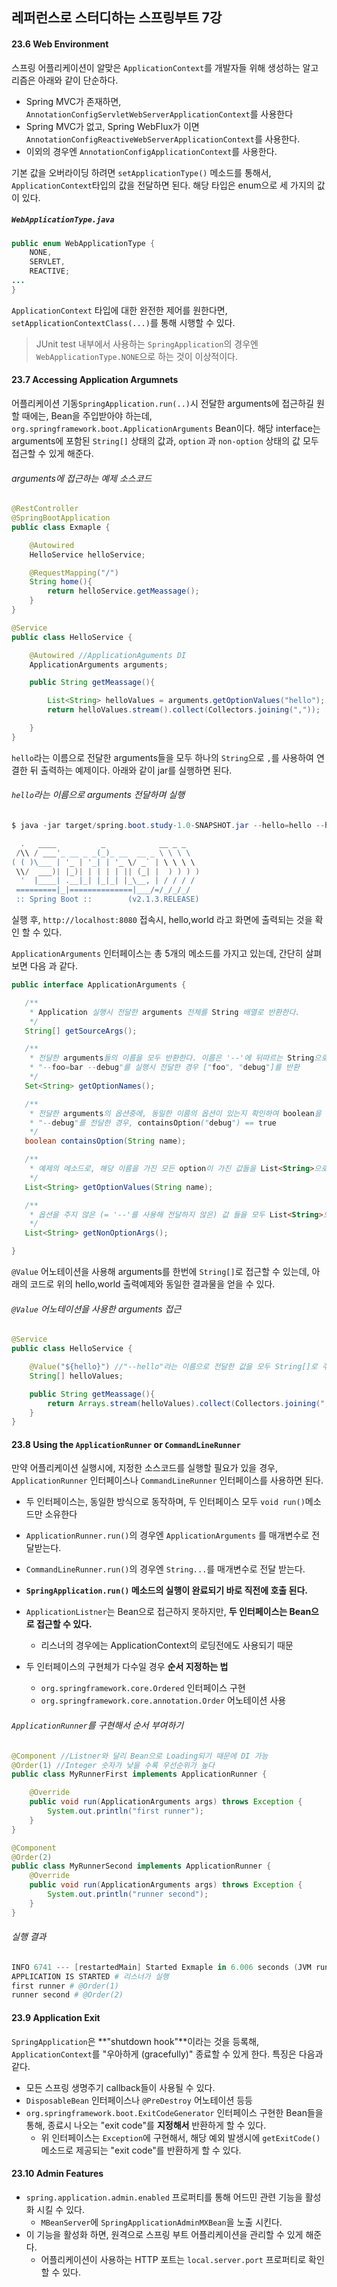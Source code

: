 ## 레퍼런스로 스터디하는 스프링부트 7강

#### 23.6 Web Environment

스프링 어플리케이션이 알맞은 `ApplicationContext`를 개발자들 위해 생성하는 알고리즘은 아래와 같이 단순하다.

* Spring MVC가 존재하면, `AnnotationConfigServletWebServerApplicationContext`를 사용한다
* Spring MVC가 없고, Spring WebFlux가 이면 `AnnotationConfigReactiveWebServerApplicationContext`를 사용한다.
* 이외의 경우엔 `AnnotationConfigApplicationContext`를 사용한다.

기본 값을 오버라이딩 하려면 `setApplicationType()` 메소드를 통해서, `ApplicationContext`타입의 값을 전달하면 된다. 해당 타입은 enum으로 세 가지의 값이 있다. 

##### `WebApplicationType.java`

```java
public enum WebApplicationType {
    NONE,
    SERVLET,
    REACTIVE;
...
}
```

`ApplicationContext` 타입에 대한 완전한 제어를 원한다면, `setApplicationContextClass(...)`를 통해 시행할 수 있다.

> JUnit test 내부에서 사용하는 `SpringApplication`의 경우엔 `WebApplicationType.NONE`으로 하는 것이 이상적이다.

#### 23.7 Accessing Application Argumnets

어플리케이션 기동`SpringApplication.run(..)`시 전달한 arguments에 접근하길 원할 때에는, Bean을 주입받아야 하는데, `org.springframework.boot.ApplicationArguments` Bean이다. 해당 interface는 arguments에 포함된 `String[]` 상태의 값과, `option` 과 `non-option` 상태의 값 모두 접근할 수 있게 해준다.

###### arguments에 접근하는 예제 소스코드

```java
@RestController
@SpringBootApplication
public class Exmaple {

    @Autowired
    HelloService helloService;

    @RequestMapping("/")
    String home(){
        return helloService.getMeassage();
    }
}

@Service
public class HelloService {

    @Autowired //ApplicationAguments DI
    ApplicationArguments arguments;

    public String getMeassage(){

        List<String> helloValues = arguments.getOptionValues("hello");
        return helloValues.stream().collect(Collectors.joining(","));

    }
}
```

`hello`라는 이름으로 전달한 arguments들을 모두 하나의 `String`으로 `,`를 사용하여 연결한 뒤 출력하는 예제이다. 아래와 같이 jar를 실행하면 된다.

###### `hello`라는 이름으로 arguments 전달하며 실행

```powershell
$ java -jar target/spring.boot.study-1.0-SNAPSHOT.jar --hello=hello --hello=world

  .   ____          _            __ _ _
 /\\ / ___'_ __ _ _(_)_ __  __ _ \ \ \ \
( ( )\___ | '_ | '_| | '_ \/ _` | \ \ \ \
 \\/  ___)| |_)| | | | | || (_| |  ) ) ) )
  '  |____| .__|_| |_|_| |_\__, | / / / /
 =========|_|==============|___/=/_/_/_/
 :: Spring Boot ::        (v2.1.3.RELEASE)

```

실행 후, `http://localhost:8080` 접속시, hello,world 라고 화면에 출력되는 것을 확인 할 수 있다. 

`ApplicationArguments` 인터페이스는 총 5개의 메소드를 가지고 있는데, 간단히 살펴보면 다음 과 같다.

```java
public interface ApplicationArguments {

   /**
    * Application 실행시 전달한 arguments 전체를 String 배열로 반환한다.
    */
   String[] getSourceArgs();

   /**
    * 전달한 arguments들의 이름을 모두 반환한다. 이름은 '--'에 뒤따르는 String으로 '='을 통해 값	* 을 지정할 수 있다.
    * "--foo=bar --debug"를 실행시 전달한 경우 ["foo", "debug"]를 반환
    */
   Set<String> getOptionNames();

   /**
    * 전달한 arguments의 옵션중에, 동일한 이름의 옵션이 있는지 확인하여 boolean을 반환한다.
    * "--debug"를 전달한 경우, containsOption("debug") == true
    */
   boolean containsOption(String name);

   /**
    * 예제의 메소드로, 해당 이름을 가진 모든 option이 가진 값들을 List<String>으로 반환한다.
    */
   List<String> getOptionValues(String name);

   /**
    * 옵션을 주지 않은 (= '--'를 사용해 전달하지 않은) 값 들을 모두 List<String>으로 반환한다.
    */
   List<String> getNonOptionArgs();

}
```

`@Value` 어노테이션을 사용해 arguments를 한번에 `String[]`로 접근할 수 있는데, 아래의 코드로 위의 hello,world 출력예제와 동일한 결과물을 얻을 수 있다.

###### `@Value` 어노테이션을 사용한 arguments 접근

```java
@Service
public class HelloService {

    @Value("${hello}") //"--hello"라는 이름으로 전달한 값을 모두 String[]로 주입
    String[] helloValues;

    public String getMeassage(){
        return Arrays.stream(helloValues).collect(Collectors.joining(","));
    }
}
```

#### 23.8 Using the `ApplicationRunner` or `CommandLineRunner`

만약 어플리케이션 실행시에, 지정한 소스코드를 실행할 필요가 있을 경우, `ApplicationRunner` 인터페이스나 `CommandLineRunner` 인터페이스를 사용하면 된다. 

* 두 인터페이스는, 동일한 방식으로 동작하며,  두 인터페이스 모두 `void run()`메소드만 소유한다
* `ApplicationRunner.run()`의 경우엔 `ApplicationArguments` 를 매개변수로 전달받는다.
* `CommandLineRunner.run()`의 경우엔 `String...`를 매개변수로 전달 받는다.
*  **`SpringApplication.run()` 메소드의 실행이 완료되기 바로 직전에 호출 된다.**

* `ApplicationListner`는 Bean으로 접근하지 못하지만, **두 인터페이스는 Bean으로 접근할 수 있다.**
  * 리스너의 경우에는 ApplicationContext의 로딩전에도 사용되기 때문
* 두 인터페이스의 구현체가 다수일 경우 **순서 지정하는 법**
  * `org.springframework.core.Ordered` 인터페이스 구현
  * `org.springframework.core.annotation.Order` 어노테이션 사용

###### `ApplicationRunner`를 구현해서 순서 부여하기

```java
@Component //Listner와 달리 Bean으로 Loading되기 때문에 DI 가능
@Order(1) //Integer 숫자가 낮을 수록 우선순위가 높다
public class MyRunnerFirst implements ApplicationRunner {

    @Override
    public void run(ApplicationArguments args) throws Exception {
        System.out.println("first runner");
    }
}

@Component
@Order(2)
public class MyRunnerSecond implements ApplicationRunner {
    @Override
    public void run(ApplicationArguments args) throws Exception {
        System.out.println("runner second");
    }
}
```

###### 실행 결과

```powershell
INFO 6741 --- [restartedMain] Started Exmaple in 6.006 seconds (JVM running for 7.949)
APPLICATION IS STARTED # 리스너가 실행
first runner # @Order(1)
runner second # @Order(2)
```

#### 23.9 Application Exit

`SpringApplication`은 **"shutdown hook"**이라는 것을 등록해, `ApplicationContext`를  "우아하게 (gracefully)" 종료할 수 있게 한다. 특징은 다음과 같다.

*  모든 스프링 생명주기 callback들이 사용될 수 있다.
  * `DisposableBean` 인터페이스나 `@PreDestroy` 어노테이션 등등
* `org.springframework.boot.ExitCodeGenerator` 인터페이스 구현한 Bean들을 통해, 종료시 나오는 "exit code"를 **지정해서** 반환하게 할 수 있다.
  * 위 인터페이스는 `Exception`에 구현해서, 해당 예외 발생시에 `getExitCode()` 메소드로 제공되는 "exit code"를 반환하게 할 수 있다.

#### 23.10 Admin Features

* `spring.application.admin.enabled` 프로퍼티를 통해 어드민 관련 기능을 활성화 시킬 수 있다.
  *  `MBeanServer`에 `SpringApplicationAdminMXBean`을 노출 시킨다.
* 이 기능을 활성화 하면, 원격으로 스프링 부트 어플리케이션을 관리할 수 있게 해준다.
  * 어플리케이션이 사용하는 HTTP 포트는 `local.server.port` 프로퍼티로 확인할 수 있다.

 





